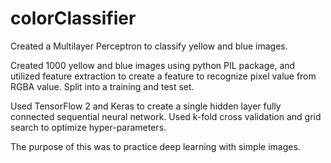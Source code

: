 # colorClassifier

Created a Multilayer Perceptron to classify yellow and blue images. 

Created 1000 yellow and blue images using python PIL package, and utilized feature extraction to create a feature to recognize pixel value from RGBA value. Split into a training and test set. 

Used TensorFlow 2 and Keras to create a single hidden layer fully connected sequential neural network. Used k-fold cross validation and grid search to optimize hyper-parameters. 

The purpose of this was to practice deep learning with simple images. 
